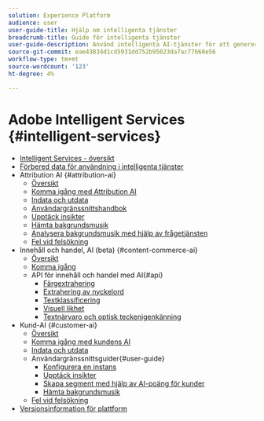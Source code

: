 ```yaml
---
solution: Experience Platform
audience: user
user-guide-title: Hjälp om intelligenta tjänster
breadcrumb-title: Guide för intelligenta tjänster
user-guide-description: Använd intelligenta AI-tjänster för att generera bakgrundsmusik, hitta insikter och skapa segment utifrån era marknadsföringshändelsedata.
source-git-commit: eae43834d1cd5931dd752b95023da7ac77668e56
workflow-type: tm+mt
source-wordcount: '123'
ht-degree: 4%

---
```



# Adobe Intelligent Services {#intelligent-services}

- [Intelligent Services - översikt](home.md)
- [Förbered data för användning i intelligenta tjänster](data-preparation.md)
- Attribution AI {#attribution-ai}
   - [Översikt](attribution-ai/overview.md)
   - [Komma igång med Attribution AI](attribution-ai/getting-started.md)
   - [Indata och utdata](attribution-ai/input-output.md)
   - [Användargränssnittshandbok](attribution-ai/user-guide.md)
   - [Upptäck insikter](attribution-ai/discover-insights.md)
   - [Hämta bakgrundsmusik](attribution-ai/download-scores.md)
   - [Analysera bakgrundsmusik med hjälp av frågetjänsten](attribution-ai/aai-query-service.md)
   - [Fel vid felsökning](attribution-ai/troubleshooting.md)
- Innehåll och handel, AI (beta) {#content-commerce-ai}
   - [Översikt](content-commerce-ai/overview.md)
   - [Komma igång](content-commerce-ai/getting-started.md)
   - API för innehåll och handel med AI{#api}
      - [Färgextrahering](content-commerce-ai/api/color-extraction.md)
      - [Extrahering av nyckelord](content-commerce-ai/api/keyword-extraction.md)
      - [Textklassificering](content-commerce-ai/api/text-classification.md)
      - [Visuell likhet](content-commerce-ai/api/visual-similarity.md)
      - [Textnärvaro och optisk teckenigenkänning](content-commerce-ai/api/optical-character-recognition.md)
- Kund-AI {#customer-ai}
   - [Översikt](customer-ai/overview.md)
   - [Komma igång med kundens AI](customer-ai/getting-started.md)
   - [Indata och utdata](customer-ai/input-output.md)
   - Användargränssnittsguider{#user-guide}
      - [Konfigurera en instans](customer-ai/user-guide/configure.md)
      - [Upptäck insikter](customer-ai/user-guide/discover-insights.md)
      - [Skapa segment med hjälp av AI-poäng för kunder](customer-ai/user-guide/create-segment.md)
      - [Hämta bakgrundsmusik](customer-ai/user-guide/download-scores.md)
   - [Fel vid felsökning](customer-ai/troubleshooting.md)
- [Versionsinformation för plattform](https://www.adobe.com/go/platform-release-notes-en)
